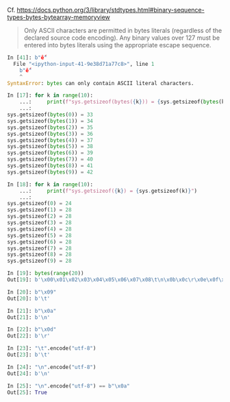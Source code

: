 Cf. <https://docs.python.org/3/library/stdtypes.html#binary-sequence-types-bytes-bytearray-memoryview>

> Only ASCII characters are permitted in bytes literals (regardless of the declared source code encoding). Any binary values over 127 must be entered into bytes literals using the appropriate escape sequence.
```python
In [41]: b"ế"
  File "<ipython-input-41-9e38d71a77c8>", line 1
    b"ế"
    ^
SyntaxError: bytes can only contain ASCII literal characters.
```






```python
In [17]: for k in range(10):
    ...:     print(f"sys.getsizeof(bytes({k})) = {sys.getsizeof(bytes(k))}")
    ...:
sys.getsizeof(bytes(0)) = 33
sys.getsizeof(bytes(1)) = 34
sys.getsizeof(bytes(2)) = 35
sys.getsizeof(bytes(3)) = 36
sys.getsizeof(bytes(4)) = 37
sys.getsizeof(bytes(5)) = 38
sys.getsizeof(bytes(6)) = 39
sys.getsizeof(bytes(7)) = 40
sys.getsizeof(bytes(8)) = 41
sys.getsizeof(bytes(9)) = 42

In [18]: for k in range(10):
    ...:     print(f"sys.getsizeof({k}) = {sys.getsizeof(k)}")
    ...:
sys.getsizeof(0) = 24
sys.getsizeof(1) = 28
sys.getsizeof(2) = 28
sys.getsizeof(3) = 28
sys.getsizeof(4) = 28
sys.getsizeof(5) = 28
sys.getsizeof(6) = 28
sys.getsizeof(7) = 28
sys.getsizeof(8) = 28
sys.getsizeof(9) = 28

In [19]: bytes(range(20))
Out[19]: b'\x00\x01\x02\x03\x04\x05\x06\x07\x08\t\n\x0b\x0c\r\x0e\x0f\x10\x11\x12\x13'

In [20]: b"\x09"
Out[20]: b'\t'

In [21]: b"\x0a"
Out[21]: b'\n'

In [22]: b"\x0d"
Out[22]: b'\r'

In [23]: "\t".encode("utf-8")
Out[23]: b'\t'

In [24]: "\n".encode("utf-8")
Out[24]: b'\n'

In [25]: "\n".encode("utf-8") == b"\x0a"
Out[25]: True
```
